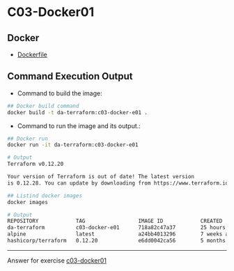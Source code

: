 # C03-Docker01

## Docker

- [Dockerfile](Dockerfile)

## Command Execution Output

- Command to build the image:

```bash
## Docker build command
docker build -t da-terraform:c03-docker-e01 .
```

- Command to run the image and its output.:

```bash
## Docker run
docker run -it da-terraform:c03-docker-e01

# Output
Terraform v0.12.20

Your version of Terraform is out of date! The latest version
is 0.12.28. You can update by downloading from https://www.terraform.io/downloads.html

## Listind docker images
docker images

# Output
REPOSITORY            TAG                 IMAGE ID            CREATED             SIZE
da-terraform          c03-docker-e01      718a82c47a37        25 hours ago        57.8MB
alpine                latest              a24bb4013296        7 weeks ago         5.57MB
hashicorp/terraform   0.12.20             e6dd0042ca56        5 months ago        80.1MB
```

---

Answer for exercise [c03-docker01](https://github.com/devopsacademyau/academy/blob/af3225a3436f263164e8daebc6bbd1ef3122b900/classes/03class/exercises/c03-docker01/README.md)
